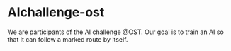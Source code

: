 # AIchallenge-ost

We are participants of the AI challenge @OST. Our goal is to train an AI so that it can follow a marked route by itself.
